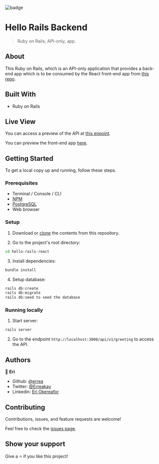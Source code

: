 ![badge](https://img.shields.io/badge/Microverse-blueviolet)

# Hello Rails Backend

> Ruby on Rails, API-only, app.

## About

This Ruby on Rails, which is an API-only application that provides a back-end app which is to be consumed by the React front-end app from [this repo](https://github.com/errea/React-frontend-HelloApp).

## Built With

- Ruby on Rails

## Live View

You can access a preview of the API at [this enpoint](https://shielded-waters-51364.herokuapp.com/api/v1/random-greeting).

You can preview the front-end app [here](https://goofy-wright-403bb0.netlify.app/).

## Getting Started

To get a local copy up and running, follow these steps.

### Prerequisites

- Terminal / Console / CLI
- [NPM](https://docs.npmjs.com/downloading-and-installing-node-js-and-npm)
- [PostgreSQL](https://www.postgresql.org/download/)
- Web browser

### Setup

1. Download or [clone](https://docs.github.com/en/repositories/creating-and-managing-repositories/cloning-a-repository#cloning-a-repository) the contents from this repository.
  
2. Go to the project's root directory:
``` bash
cd hello-rails-react
```
3. Install dependencies:
``` bash
bundle install
```
4. Setup database:
``` bash
rails db:create
rails db:migrate
rails db:seed to seed the database
```

### Running locally

1. Start server:

``` bash
rails server
```

2. Go to the endpoint `http://localhost:3000/api/v1/greeting` to access the API.

## Authors

👤 **Eri**

- Github: [@errea](https://github.com/errea)
- Twitter: [@Erreakay](https://github.com/errea)
- Linkedin: [Eri Okereafor](https://www.linkedin.com/in/eri-ngozi-okereafor/)

## Contributing

Contributions, issues, and feature requests are welcome!

Feel free to check the [issues page](../../issues/).

## Show your support

Give a ⭐️ if you like this project!